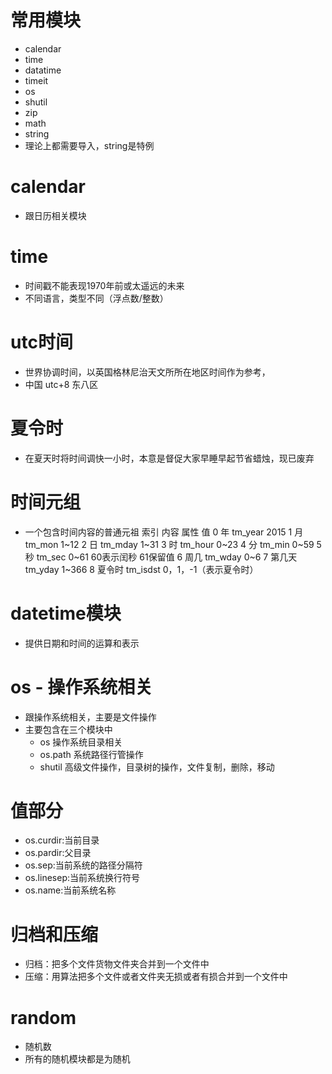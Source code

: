 # 常用模块
- calendar
- time
- datatime
- timeit
- os
- shutil
- zip
- math
- string
- 理论上都需要导入，string是特例

# calendar
- 跟日历相关模块

# time
- 时间戳不能表现1970年前或太遥远的未来
- 不同语言，类型不同（浮点数/整数）

# utc时间
- 世界协调时间，以英国格林尼治天文所所在地区时间作为参考，
- 中国  utc+8  东八区

# 夏令时
- 在夏天时将时间调快一小时，本意是督促大家早睡早起节省蜡烛，现已废弃

# 时间元组
- 一个包含时间内容的普通元祖
        索引      内容        属性          值
        0         年         tm_year        2015
        1         月         tm_mon         1~12
        2         日         tm_mday        1~31
        3         时         tm_hour        0~23
        4         分         tm_min         0~59
        5         秒         tm_sec         0~61     60表示闰秒      61保留值
        6         周几       tm_wday        0~6
        7         第几天     tm_yday        1~366
        8         夏令时     tm_isdst       0，1，-1（表示夏令时）

# datetime模块
- 提供日期和时间的运算和表示

# os - 操作系统相关
- 跟操作系统相关，主要是文件操作
- 主要包含在三个模块中
    - os        操作系统目录相关
    - os.path   系统路径行管操作
    - shutil    高级文件操作，目录树的操作，文件复制，删除，移动

# 值部分
- os.curdir:当前目录
- os.pardir:父目录
- os.sep:当前系统的路径分隔符
- os.linesep:当前系统换行符号
- os.name:当前系统名称

# 归档和压缩
- 归档：把多个文件货物文件夹合并到一个文件中
- 压缩：用算法把多个文件或者文件夹无损或者有损合并到一个文件中

# random
- 随机数
- 所有的随机模块都是为随机